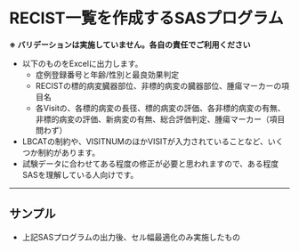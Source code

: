 # RECIST一覧を作成するSASプログラム
**※ バリデーションは実施していません。各自の責任でご利用ください**
- 以下のものをExcelに出力します。
  - 症例登録番号と年齢/性別と最良効果判定
  - RECISTの標的病変臓器部位、非標的病変の臓器部位、腫瘍マーカーの項目名
  - 各Visitの、各標的病変の長径、標的病変の評価、各非標的病変の有無、非標的病変の評価、新病変の有無、総合評価判定、腫瘍マーカー（項目問わず）
- LBCATの制約や、VISITNUMのほかVISITが入力されていることなど、いくつか制約があります。
- 試験データに合わせてある程度の修正が必要と思われますので、ある程度SASを理解している人向けです。
------
## サンプル
- 上記SASプログラムの出力後、セル幅最適化のみ実施したもの
